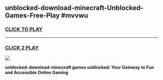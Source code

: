 
## unblocked-download-minecraft-Unblocked-Games-Free-Play #mvvwu
<h3>
<a href="https://us.freeplayer.one?title=unblocked-download-minecraft&ref=9M">CLICK TO PLAY</a></h3>
<hr>

<h3>
<a href="https://us.freeplayer.one?title=unblocked-download-minecraft&ref=9M">CLICK 2 PLAY</a>
  
</h3>

<a href="https://us.freeplayer.one?title=unblocked-download-minecraft&ref=9M"><img src="https://clearcache.store/games.png"></a>


**unblocked-download-minecraft games unblocked: Your Gateway to Fun and Accessible Online Gaming**
